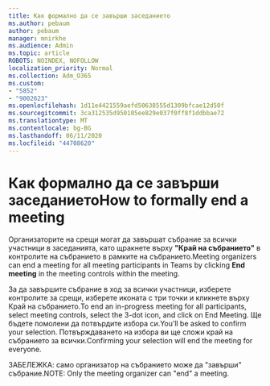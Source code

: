 ```yaml
---
title: Как формално да се завърши заседанието
ms.author: pebaum
author: pebaum
manager: mnirkhe
ms.audience: Admin
ms.topic: article
ROBOTS: NOINDEX, NOFOLLOW
localization_priority: Normal
ms.collection: Adm_O365
ms.custom:
- "5852"
- "9002623"
ms.openlocfilehash: 1d11e4421559aefd50638555d1309bfcae12d50f
ms.sourcegitcommit: 3ca312535d950105ee829e037f0ff8f1ddbbae72
ms.translationtype: MT
ms.contentlocale: bg-BG
ms.lasthandoff: 06/11/2020
ms.locfileid: "44708620"
---
```

# <a name="how-to-formally-end-a-meeting"></a><span data-ttu-id="9d7b7-102">Как формално да се завърши заседанието</span><span class="sxs-lookup"><span data-stu-id="9d7b7-102">How to formally end a meeting</span></span>

<span data-ttu-id="9d7b7-103">Организаторите на срещи могат да завършат събрание за всички участници в заседанията, като щракнете върху **"Край на събранието"** в контролите на събранието в рамките на събранието.</span><span class="sxs-lookup"><span data-stu-id="9d7b7-103">Meeting organizers can end a meeting for all meeting participants in Teams by clicking **End meeting** in the meeting controls within the meeting.</span></span>  

<span data-ttu-id="9d7b7-104">За да завършите събрание в ход за всички участници, изберете контролите за срещи, изберете иконата с три точки и кликнете върху Край на събранието.</span><span class="sxs-lookup"><span data-stu-id="9d7b7-104">To end an in-progress meeting for all participants, select meeting controls, select the 3-dot icon, and click on End Meeting.</span></span> <span data-ttu-id="9d7b7-105">Ще бъдете помолени да потвърдите избора си.</span><span class="sxs-lookup"><span data-stu-id="9d7b7-105">You’ll be asked to confirm your selection.</span></span> <span data-ttu-id="9d7b7-106">Потвърждаването на избора ви ще сложи край на събранието за всички.</span><span class="sxs-lookup"><span data-stu-id="9d7b7-106">Confirming your selection will end the meeting for everyone.</span></span>

<span data-ttu-id="9d7b7-107">ЗАБЕЛЕЖКА: само организатор на събранието може да "завърши" събрание.</span><span class="sxs-lookup"><span data-stu-id="9d7b7-107">NOTE: Only the meeting organizer can "end" a meeting.</span></span>